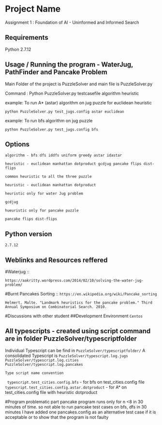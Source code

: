 # Project Name

Assignment 1 : Foundation of AI - Uninformed and Informed Search

## Requirements

Python 2.7.12

## Usage / Running the program - WaterJug, PathFinder and Pancake Problem

Main Folder of the project is PuzzleSolver and main file is PuzzleSolver.py

Command : Python PuzzleSolver.py testcasefile algorithm heuristic

example: To run A* (astar) algorithm on jug puzzle for euclidean heuristic 

```
python PuzzleSolver.py test_jugs.config astar euclidean
```
example: To run bfs algorithm on jug puzzle 

```
python PuzzleSolver.py test_jugs.config bfs
```

## Options

```
algorithm - bfs dfs iddfs uniform greedy astar idastar
```
```
heuristic - euclidean manhattan dotproduct gcdjug pancake flips dist-flips
```
`common heuristic to all the three puzzle`
```
heuristic - euclidean manhattan dotproduct 
```
`heuristic only for water Jug problem`
```
gcdjug
```
`hueuristic only for pancake puzzle`
```
pancake flips dist-flips
```

## Python version
`2.7.12`

## Weblinks and Resources reffered

#Waterjug ::

`https://aakritty.wordpress.com/2014/02/10/solving-the-water-jug-problem/`

#Burnt Pancakes Sorting ::
`https://en.wikipedia.org/wiki/Pancake_sorting`

`Helmert, Malte. "Landmark heuristics for the pancake problem." Third Annual Symposium on Combinatorial Search. 2010.`

#Discussions with other student
##Development Environment
`Centos`
 
## All typescripts - created using script command are in folder PuzzleSolver/typescriptfolder

Individual Typescript can be find in `PuzzleSolver/typescriptfolder/`
A consolidated Typescript is 
`PuzzleSolver/typescript.log.jugs`
`PuzzleSolver/typescript.log.cities`
`PuzzleSolver/typescript.log.pancakes`

`Type script name convention`

``` typescript.test_cities.config.bfs``` - for bfs on test_cities.config file
``` typescript.test_cities.config.astar.dotproduct``` - for A* on test_cities.config file with heuristic dotproduct



#Program problematic part
pancake program runs only for n <8 in 30 minutes of time. so not able to run pancake test cases on bfs, dfs in 30 minutes
I have added one pancakes.config as an alternative test case if it is acceptable or to show that the program is not faulty

